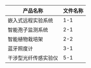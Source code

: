 |产品名称|文件名称|
|------------|------------|
|嵌入式远程实验系统|1-1|
|智能孢子监测系统|2-1|
|智能植物栽培架|2-2|
|蓝牙照度计|3-1|
|干涉型光纤传感实验仪|5-1|